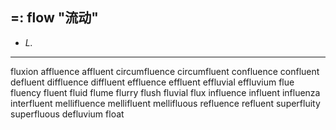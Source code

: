 ## =: flow "流动"
- *L.*

---
fluxion
affluence
affluent
circumfluence
circumfluent
confluence
confluent
defluent
diffluence
diffluent
effluence
effluent
effluvial
effluvium
flue
fluency
fluent
fluid
flume
flurry
flush
fluvial
flux
influence
influent
influenza
interfluent
mellifluence
mellifluent
mellifluous
refluence
refluent
superfluity
superfluous
defluvium
float